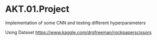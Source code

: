 # AKT.01.Project

Implementation of some CNN and testing different hyperparameters

Using Dataset https://www.kaggle.com/drgfreeman/rockpaperscissors

